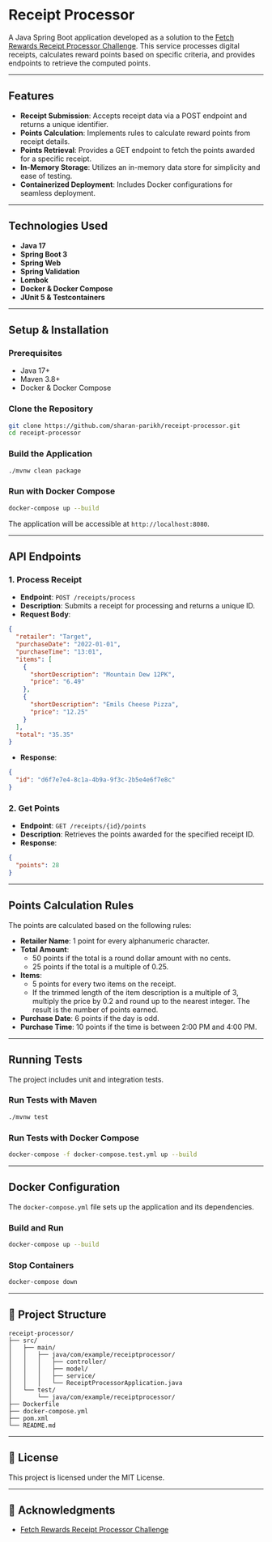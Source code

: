 # Receipt Processor

A Java Spring Boot application developed as a solution to the [Fetch Rewards Receipt Processor Challenge](https://github.com/fetch-rewards/receipt-processor-challenge). This service processes digital receipts, calculates reward points based on specific criteria, and provides endpoints to retrieve the computed points.

---

## Features

- **Receipt Submission**: Accepts receipt data via a POST endpoint and returns a unique identifier.
- **Points Calculation**: Implements rules to calculate reward points from receipt details.
- **Points Retrieval**: Provides a GET endpoint to fetch the points awarded for a specific receipt.
- **In-Memory Storage**: Utilizes an in-memory data store for simplicity and ease of testing.
- **Containerized Deployment**: Includes Docker configurations for seamless deployment.

---

## Technologies Used

- **Java 17**
- **Spring Boot 3**
- **Spring Web**
- **Spring Validation**
- **Lombok**
- **Docker & Docker Compose**
- **JUnit 5 & Testcontainers**

---

## Setup & Installation

### Prerequisites

- Java 17+
- Maven 3.8+
- Docker & Docker Compose

### Clone the Repository

```bash
git clone https://github.com/sharan-parikh/receipt-processor.git
cd receipt-processor
```

### Build the Application

```bash
./mvnw clean package
```

### Run with Docker Compose

```bash
docker-compose up --build
```

The application will be accessible at `http://localhost:8080`.

---

## API Endpoints

### 1. Process Receipt

- **Endpoint**: `POST /receipts/process`
- **Description**: Submits a receipt for processing and returns a unique ID.
- **Request Body**:

```json
{
  "retailer": "Target",
  "purchaseDate": "2022-01-01",
  "purchaseTime": "13:01",
  "items": [
    {
      "shortDescription": "Mountain Dew 12PK",
      "price": "6.49"
    },
    {
      "shortDescription": "Emils Cheese Pizza",
      "price": "12.25"
    }
  ],
  "total": "35.35"
}
```

- **Response**:

```json
{
  "id": "d6f7e7e4-8c1a-4b9a-9f3c-2b5e4e6f7e8c"
}
```

### 2. Get Points

- **Endpoint**: `GET /receipts/{id}/points`
- **Description**: Retrieves the points awarded for the specified receipt ID.
- **Response**:

```json
{
  "points": 28
}
```

---

## Points Calculation Rules

The points are calculated based on the following rules:

- **Retailer Name**: 1 point for every alphanumeric character.
- **Total Amount**:
    - 50 points if the total is a round dollar amount with no cents.
    - 25 points if the total is a multiple of 0.25.
- **Items**:
    - 5 points for every two items on the receipt.
    - If the trimmed length of the item description is a multiple of 3, multiply the price by 0.2 and round up to the nearest integer. The result is the number of points earned.
- **Purchase Date**: 6 points if the day is odd.
- **Purchase Time**: 10 points if the time is between 2:00 PM and 4:00 PM.

---

## Running Tests

The project includes unit and integration tests.

### Run Tests with Maven

```bash
./mvnw test
```

### Run Tests with Docker Compose

```bash
docker-compose -f docker-compose.test.yml up --build
```

---

##  Docker Configuration

The `docker-compose.yml` file sets up the application and its dependencies.

### Build and Run

```bash
docker-compose up --build
```

### Stop Containers

```bash
docker-compose down
```

---

## 📂 Project Structure

```
receipt-processor/
├── src/
│   ├── main/
│   │   ├── java/com/example/receiptprocessor/
│   │   │   ├── controller/
│   │   │   ├── model/
│   │   │   ├── service/
│   │   │   └── ReceiptProcessorApplication.java
│   └── test/
│       └── java/com/example/receiptprocessor/
├── Dockerfile
├── docker-compose.yml
├── pom.xml
└── README.md
```

---

## 📄 License

This project is licensed under the MIT License.

---

## 🙌 Acknowledgments

- [Fetch Rewards Receipt Processor Challenge](https://github.com/fetch-rewards/receipt-processor-challenge)
